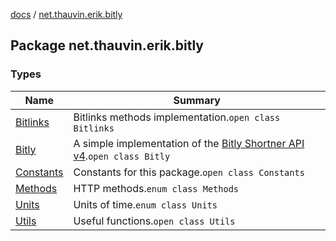 [docs](../index.md) / [net.thauvin.erik.bitly](./index.md)

## Package net.thauvin.erik.bitly

### Types

| Name | Summary |
|---|---|
| [Bitlinks](-bitlinks/index.md) | Bitlinks methods implementation.`open class Bitlinks` |
| [Bitly](-bitly/index.md) | A simple implementation of the [Bitly Shortner API v4](https://dev.bitly.com/v4/).`open class Bitly` |
| [Constants](-constants/index.md) | Constants for this package.`open class Constants` |
| [Methods](-methods/index.md) | HTTP methods.`enum class Methods` |
| [Units](-units/index.md) | Units of time.`enum class Units` |
| [Utils](-utils/index.md) | Useful functions.`open class Utils` |

